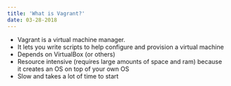 ```yaml
---
title: 'What is Vagrant?'
date: 03-28-2018
---
```


- Vagrant is a virtual machine manager. 
- It lets you write scripts to help configure and provision a virtual machine
- Depends on VirtualBox (or others)
- Resource intensive (requires large amounts of space and ram) because it creates an OS on top of your own OS
- Slow and takes a lot of time to start 